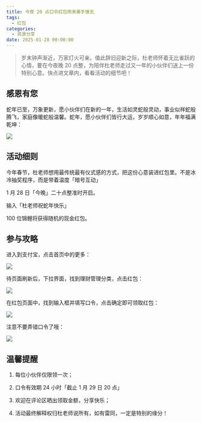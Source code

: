 ```yaml
---
title: 今夜 20 点口令红包雨来袭手慢无
tags:
  - 红包
categories:
  - 资源分享
date: 2025-01-28 00:00:00
---
```


> 岁末钟声渐近，万家灯火可亲。值此辞旧迎新之际，杜老师怀着无比雀跃的心情，要在今夜晚 20 点整，为陪伴杜老师走过又一年的小伙伴们送上一份特别心意。快点进文章内，看看活动的细节吧！

<!-- more -->

## 感恩有您

蛇年已至，万象更新，愿小伙伴们在新的一年，生活如灵蛇般灵动，事业似祥蛇般腾飞，家庭像暖蛇般温馨。蛇年，愿小伙伴们皆行大运，岁岁顺心如意，年年福满乾坤：

![](https://cdn.dusays.com/2025/01/793-1.jpg)

## 活动细则

今年春节，杜老师想用最传统最有仪式感的方式，把这份心意装进红包里。不是冰冷抽奖程序，而是带着温度「暗号互动」

1 月 28 日「今晚」二十点整准时开启。

输入「杜老师祝蛇年快乐」

100 位锦鲤将获得随机的现金红包。

## 参与攻略

进入到支付宝，点击首页中的更多：

![](https://cdn.dusays.com/2025/01/793-2.jpg)

待页面刷新后，下拉界面，找到理财管理分类，点击红包：

![](https://cdn.dusays.com/2025/01/793-3.jpg)

在红包页面中，找到输入框并填写口令，点击确定即可领取红包：

![](https://cdn.dusays.com/2025/01/793-4.jpg)

注意不要弄错口令了哦：

![](https://cdn.dusays.com/2025/01/793-5.jpg)

## 温馨提醒

1. 每位小伙伴仅限领一次；

2. 口令有效期 24 小时「截止 1 月 29 日 20 点」

3. 欢迎在评论区晒出领取金额，分享快乐；

4. 活动最终解释权归杜老师说所有，如有雷同，一定是特别的缘分！